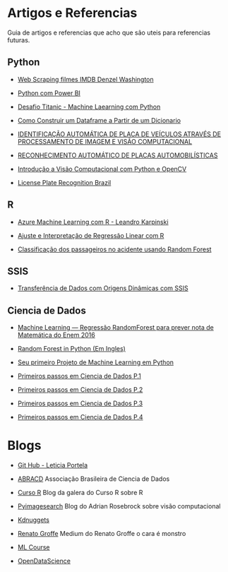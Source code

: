 # Artigos e Referencias
Guia de artigos e referencias que acho que são uteis para referencias futuras.


## Python
* [Web Scraping filmes IMDB Denzel Washington](https://www.linkedin.com/pulse/fazendo-web-scraping-com-dados-do-imdb-filmes-denzel-m-r-ribeiro/)

* [Python com Power BI](https://medium.com/@fernando.gama/integrando-e-explorando-a-linguagem-python-no-power-bi-6bd8ba0e60ed)

* [Desafio Titanic - Machine Laearning com Python](http://mundoia.com.br/tutorial/conheca-o-kaggle-e-participe-da-sua-primeira-competicao-de-machine-learning/)

* [Como Construir um Dataframe a Partir de um Dicionario](https://dicasdepython.com.br/pandas-como-construir-um-dataframe-a-partir-de-um-dicionario/)

* [IDENTIFICAÇÃO AUTOMÁTICA DE PLACA DE VEÍCULOS ATRAVÉS DE
PROCESSAMENTO DE IMAGEM E VISÃO COMPUTACIONAL](http://secitec.luzerna.ifc.edu.br/wp-content/uploads/sites/30/2018/04/Versao-Final-Artigo-para-SECITEC-2017-10-paginas.pdf)

* [RECONHECIMENTO AUTOMÁTICO DE PLACAS AUTOMOBILÍSTICAS](http://monografias.poli.ufrj.br/monografias/monopoli10023622.pdf)

* [Introdução a Visão
Computacional com
Python e OpenCV](http://professor.luzerna.ifc.edu.br/ricardo-antonello/wp-content/uploads/sites/8/2017/02/Livro-Introdu%C3%A7%C3%A3o-a-Vis%C3%A3o-Computacional-com-Python-e-OpenCV.pdf)

* [License Plate Recognition Brazil](https://www.dobitaobyte.com.br/lpr-license-plate-recognition-brazil-parte-1/)

## R
* [Azure Machine Learning com R - Leandro Karpinski](https://www.linkedin.com/pulse/colocando-o-r-para-trabalhar-azure-machine-learning-e-karpinski/)

* [Ajuste e Interpretação de Regressão Linear com R](https://medium.com/data-hackers/tutorial-ajuste-e-interpretação-de-regressão-linear-com-r-5b23c4ddb72)

* [Classificação dos passageiros no acidente usando Random Forest](https://rsilvio.shinyapps.io/Titanic/)

## SSIS

* [Transferência de Dados com Origens Dinâmicas com SSIS](https://www.youtube.com/watch?v=11YIITDywRM)

## Ciencia de Dados
* [Machine Learning — Regressão RandomForest para prever nota de Matemática do Enem 2016](https://medium.com/ensina-ai/machine-learning-randomforest-para-prever-nota-de-matem%C3%A1tica-do-enem-2016-8893b73882f4)

* [Random Forest in Python (Em Ingles)](https://towardsdatascience.com/random-forest-in-python-24d0893d51c0)

* [Seu primeiro Projeto de Machine Learning em Python](https://pessoalex.wordpress.com/2019/04/09/seu-primeiro-projeto-de-machine-learning-em-python-passo-a-passo/)

* [Primeiros passos em Ciencia de Dados P.1](https://www.linkedin.com/feed/update/urn:li:activity:6526937901106753536/)

* [Primeiros passos em Ciencia de Dados P.2](https://www.linkedin.com/feed/update/urn:li:activity:6527304767620861952/)

* [Primeiros passos em Ciencia de Dados P.3](https://www.linkedin.com/feed/update/urn:li:activity:6535125119797350401/)

* [Primeiros passos em Ciencia de Dados P.4](https://www.linkedin.com/feed/update/urn:li:activity:6550141249892954112/)


# Blogs

* [Git Hub - Leticia Portela](https://github.com/leportella/datascience-pizza)

* [ABRACD](https://abracd.org/) Associação Brasileira de Ciencia de Dados

* [Curso R](https://www.curso-r.com/) Blog da galera do Curso R sobre R

* [Pyimagesearch](https://www.pyimagesearch.com/) Blog do Adrian Rosebrock sobre visão computacional

* [Kdnuggets](https://www.kdnuggets.com/)

* [Renato Groffe](https://medium.com/@renato.groffe) Medium do Renato Groffe o cara é monstro

* [ML Course](https://mlcourse.ai/)

* [OpenDataScience](https://opendatascience.com/)
